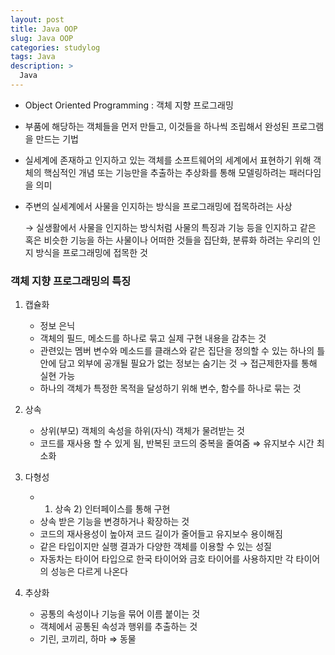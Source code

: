 ```yaml
---
layout: post
title: Java OOP
slug: Java OOP
categories: studylog
tags: Java
description: >
  Java
---
```


- Object Oriented Programming : 객체 지향 프로그래밍
- 부품에 해당하는 객체들을 먼저 만들고, 이것들을 하나씩 조립해서 완성된 프로그램을 만드는 기법
- 실세계에 존재하고 인지하고 있는 객체를 소프트웨어의 세계에서 표현하기 위해 객체의 핵심적인 개념 또는 기능만을 추출하는 추상화를 통해 모델링하려는 패러다임을 의미
- 주변의 실세계에서 사물을 인지하는 방식을 프로그래밍에 접목하려는 사상
    
    → 실생활에서 사물을 인지하는 방식처럼 사물의 특징과 기능 등을 인지하고 같은 혹은 비슷한 기능을 하는 사물이나 어떠한 것들을 집단화, 분류화 하려는 우리의 인지 방식을 프로그래밍에 접목한 것 
    

### 객체 지향 프로그래밍의 특징

1. 캡슐화
    - 정보 은닉
    - 객체의 필드, 메소드를 하나로 묶고 실제 구현 내용을 감추는 것
    - 관련있는 멤버 변수와 메소드를 클래스와 같은 집단을 정의할 수 있는 하나의 틀 안에 담고 외부에 공개될 필요가 없는 정보는 숨기는 것 → 접근제한자를 통해 실현 가능
    - 하나의 객체가 특정한 목적을 달성하기 위해 변수, 함수를 하나로 묶는 것
    
2. 상속
    - 상위(부모) 객체의 속성을 하위(자식) 객체가 물려받는 것
    - 코드를 재사용 할 수 있게 됨, 반복된 코드의 중복을 줄여줌 ⇒ 유지보수 시간 최소화
    
3. 다형성
    - 1) 상속 2) 인터페이스를 통해 구현
    - 상속 받은 기능을 변경하거나 확장하는 것
    - 코드의 재사용성이 높아져 코드 길이가 줄어들고 유지보수 용이해짐
    - 같은 타입이지만 실행 결과가 다양한 객체를 이용할 수 있는 성질
    - 자동차는 타이어 타입으로 한국 타이어와 금호 타이어를 사용하지만 각 타이어의 성능은 다르게 나온다
    
4. 추상화
    - 공통의 속성이나 기능을 묶어 이름 붙이는 것
    - 객체에서 공통된 속성과 행위를 추출하는 것
    - 기린, 코끼리, 하마 ⇒ 동물